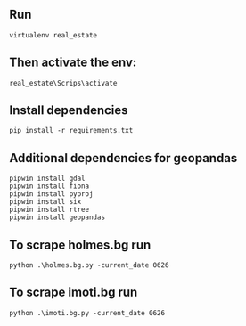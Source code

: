 ## Run
```virtualenv real_estate```

## Then activate the env:
```real_estate\Scrips\activate```

## Install dependencies
```pip install -r requirements.txt```

## Additional dependencies for geopandas
```pipwin install shapely
pipwin install gdal
pipwin install fiona
pipwin install pyproj
pipwin install six
pipwin install rtree
pipwin install geopandas
```

## To scrape holmes.bg run
```python .\holmes.bg.py -current_date 0626```

## To scrape imoti.bg run
```python .\imoti.bg.py -current_date 0626```
